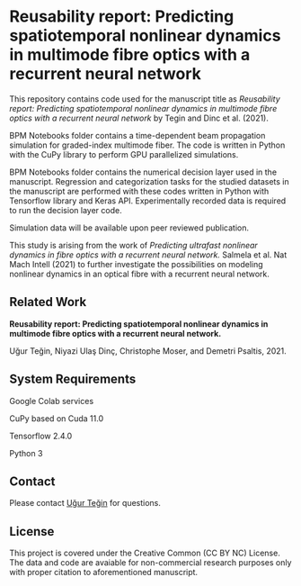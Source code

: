 # Reusability report: Predicting spatiotemporal nonlinear dynamics in multimode fibre optics with a recurrent neural network

This repository contains code used for the manuscript title as *Reusability report: Predicting spatiotemporal nonlinear dynamics in multimode fibre optics with a recurrent neural network* by Tegin and Dinc et al. (2021).

BPM Notebooks folder contains a time-dependent beam propagation simulation for graded-index multimode fiber. The code is written in Python with the CuPy library to perform GPU parallelized simulations. 

BPM Notebooks folder contains the numerical decision layer used in the manuscript. Regression and categorization tasks for the studied datasets in the manuscript are performed with these codes written in Python with Tensorflow library and Keras API. Experimentally recorded data is required to run the decision layer code.

Simulation data will be available upon peer reviewed publication.

This study is arising from the work of *Predicting ultrafast nonlinear dynamics in fibre optics with a recurrent neural network.* Salmela et al. Nat Mach Intell (2021) to further investigate the possibilities on modeling nonlinear dynamics in an optical fibre with a recurrent neural network.

## Related Work
**Reusability report: Predicting spatiotemporal nonlinear dynamics in multimode fibre optics with a recurrent neural network.**

Uğur Teğin, Niyazi Ulaş Dinç, Christophe Moser, and Demetri Psaltis, 2021. 

## System Requirements
Google Colab services

CuPy based on Cuda 11.0

Tensorflow 2.4.0

Python 3

## Contact
Please contact [Uğur Teğin](http://ugurtegin.github.io) for questions.

## License
This project is covered under the Creative Common (CC BY NC) License. The data and code are avaiable for non-commercial research purposes only with proper citation to aforementioned manuscript.
